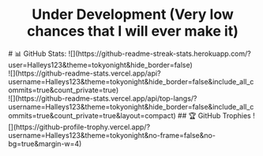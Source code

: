<!--
**Halleys123/Halleys123** is a ✨ _special_ ✨ repository because its `README.md` (this file) appears on your GitHub profile.

Here are some ideas to get you started:

- 🔭 I’m currently working on ...
- 🌱 I’m currently learning ...
- 👯 I’m looking to collaborate on ...
- 🤔 I’m looking for help with ...
- 💬 Ask me about ...
- 📫 How to reach me: ...
- 😄 Pronouns: ...
- ⚡ Fun fact: ...
-->

<h1 align="center">
  Under Development (Very low chances that I will ever make it) 
</h1>
<!--
<p align="center">
  <img src= "https://gifdb.com/images/high/hacker-with-black-mask-0ghpmuaehzhd6e17.webp", height = "400">
</p>
-->
# 📊 GitHub Stats:
![](https://github-readme-streak-stats.herokuapp.com/?user=Halleys123&theme=tokyonight&hide_border=false)<br/>
![](https://github-readme-stats.vercel.app/api?username=Halleys123&theme=tokyonight&hide_border=false&include_all_commits=true&count_private=true)<br/>
![](https://github-readme-stats.vercel.app/api/top-langs/?username=Halleys123&theme=tokyonight&hide_border=false&include_all_commits=true&count_private=true&layout=compact)
## 🏆 GitHub Trophies
![](https://github-profile-trophy.vercel.app/?username=Halleys123&theme=tokyonight&no-frame=false&no-bg=true&margin-w=4)
